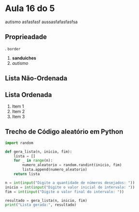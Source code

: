 # Aula 16 do 5

autismo
asfasfasf
aussasfafasfasfsa

## Proprieadade
. ``border``

1. **sanduiches**
2. *autismo*

## Lista Não-Ordenada


## Lista Ordenada
1. Item 1
2. Item 2
3. Item 3

## Trecho de Código aleatório em Python

```python
import random

def gera_lista(n, inicio, fim):
    lista = []
    for _ in range(n):
        numero_aleatorio = random.randint(inicio, fim)
        lista.append(numero_aleatorio)
    return lista

n = int(input("Digite a quantidade de números desejados: "))
inicio = int(input("Digite o valor inicial do intervalo: "))
fim = int(input("Digite o valor final do intervalo: "))

resultado = gera_lista(n, inicio, fim)
print("Lista gerada:", resultado)
```